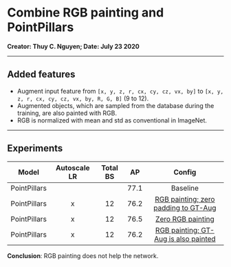 # Combine RGB painting and PointPillars
**Creator: Thuy C. Nguyen; Date: July 23 2020**

-----
## Added features

* Augment input feature from `[x, y, z, r, cx, cy, cz, vx, by]` to `[x, y, z, r, cx, cy, cz, vx, by, R, G, B]` (9 to 12).
* Augmented objects, which are sampled from the database during the training, are also painted with RGB.
* RGB is normalized with mean and std as conventional in ImageNet.


-----
## Experiments

|     Model    | Autoscale LR | Total BS |  AP  |                                                           Config                                                          |
|:------------:|:------------:|:--------:|:----:|:-------------------------------------------------------------------------------------------------------------------------:|
| PointPillars |              |          | 77.1 |                                                          Baseline                                                         |
| PointPillars |       x      |    12    | 76.2 | [RGB painting; zero padding to GT-Aug](configs/subset/rgb_paint/hv_pointpillars_secfpn_6x2_80e_kitti-3d-car-rgb_paint.py) |
| PointPillars |       x      |    12    | 76.5 |        [Zero RGB painting](configs/subset/rgb_paint/hv_pointpillars_secfpn_6x2_80e_kitti-3d-car-rgb_paint_zero.py)        |
| PointPillars |       x      |    12    | 76.2 | [RGB painting; GT-Aug is also painted](configs/subset/rgb_paint/hv_pointpillars_secfpn_6x2_80e_kitti-3d-car-rgb_paint.py) |

**Conclusion**: RGB painting does not help the network.
